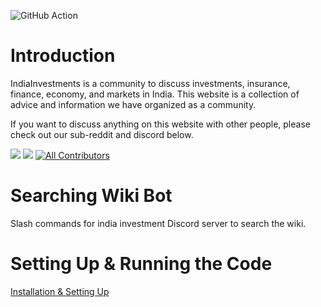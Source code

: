 ![GitHub Action](https://github.com/indiainvestments/slash_commands/actions/workflows/deno-lint-tests.yml)

# Introduction

IndiaInvestments is a community to discuss investments, insurance, finance,
economy, and markets in India. This website is a collection of advice and
information we have organized as a community.

If you want to discuss anything on this website with other people, please check
out our sub-reddit and discord below.

[![](https://img.shields.io/reddit/subreddit-subscribers/indiainvestments?style=social)](https://reddit.com/r/indiainvestments)
[![](https://img.shields.io/discord/546638391127572500)](https://discord.gg/hqBNg4u)
[![All Contributors](https://img.shields.io/badge/all_contributors-20-orange.svg?style=flat-square)](./#contributors)

# Searching Wiki Bot

Slash commands for india investment Discord server to search the wiki.

# Setting Up & Running the Code

[Installation & Setting Up](https://github.com/indiainvestments/slash_commands/wiki/Installation-&-Setting-Up)
